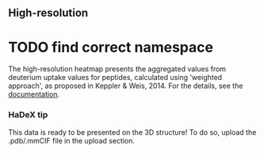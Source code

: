 ## High-resolution 

# TODO find correct namespace

The high-resolution heatmap presents the aggregated values from deuterium uptake values for peptides, calculated using 'weighted approach', as proposed in Keppler & Weis, 2014. For the details, see the [documentation](https://hadexversum.github.io/HaDeX2/articles/datafiles.html#deuterium-uptake-aggregation).

### HaDeX tip

This data is ready to be presented on the 3D structure! To do so, upload the .pdb/.mmCIF file in the upload section. 
